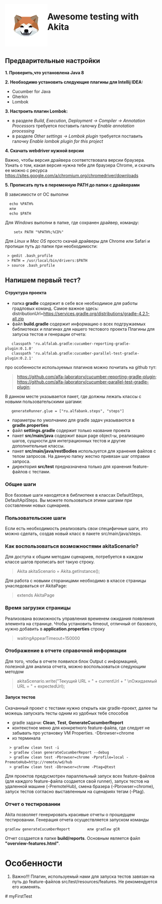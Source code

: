 <img align="left" width="140" height="140" title="akita"
     src="https://github.com/alfa-laboratory/akita/blob/master/akita.png" />

# Awesome testing with Akita
<br><br>
 
## Предварительные настройки

**1. Проверить,что установлена Java 8**

**2. Необходимо установить следующие плагины для Intellij IDEA:**

* Cucumber for Java
* Gherkin
* Lombok

**3. Настроить плагин Lombok:**

* в разделе *Build, Execution, Deployment -> Compiler -> Annotation Processors* требуется поставить галочку *Enable annotation processing*
* в разделе *Other settings -> Lombok plugin* требуется поставить галочку *Enable lombok plugin for this project*

**4. Скачать webdriver нужной версии**

Важно, чтобы версия драйвера соответствовала версии браузера.
Узнать о том, какая версия нужна тебе для браузера Chrome, и скачать ее можно с ресурса https://sites.google.com/a/chromium.org/chromedriver/downloads

**5. Прописать путь в переменную PATH до папки с драйверами**

В зависимости от ОС выполни
```
  echo %PATH%
  или
  echo $PATH
```

 Для *Windows* выполни в папке, где сохранен драйвер, команду:
```
    setx PATH "%PATH%;%CD%"
 ```

 Для *Linux* и *Mac OS*  просто скачай драйверы для Chrome или Safari и пропиши путь до папки при необходимости:
 ```
  > gedit .bash_profile
  > PATH = /usr/local/bin/drivers:$PATH
  > source .bash_profile
 ```

Напишем первый тест?
--------------------

#### Структура проекта

* папка **gradle** содержит в себе все необходимое для работы градловых команд.
   Самое важное здесь:
   distributionUrl=https://services.gradle.org/distributions/gradle-4.2.1-all.zip
* файл **build.gradle** содержит  информацию о всех подгружаемых библиотеках и плагинах для нашего тестового проекта
Плагины для запуска тестов и генерации отчета: 
```
   classpath 'ru.alfalab.gradle:cucumber-reporting-gradle-plugin:0.1.0'
   classpath 'ru.alfalab.gradle:cucumber-parallel-test-gradle-plugin:0.2.1' 
```
про особенности используемых плагинов можно почитать на github тут:
> https://github.com/alfa-laboratory/cucumber-reporting-gradle-plugin;
> https://github.com/alfa-laboratory/cucumber-parallel-test-gradle-plugin; <br>

В данном месте указывается пакет, где должны лежать классы с новыми пользовательскими шагами:
```
   generateRunner.glue = ["ru.alfabank.steps", "steps"]
```
* параметры по умолчанию для gradle задач указываются в **gradle.properties**
* файл **settings.gradle** содержит только название проекта
* пакет **src/main/java** содержит ваши page object-ы, реализацию шагов, сущности для интеграционных тестов и другие дополнительные классы.
* пакет **src/main/java/restBodies** используется для хранения файлов с телом запросов. На данную папку жестко привязан  шаг отправки запроса.
* директория  **src/test** предназначена только для хранения feature-файлов с тестами.

### Общие шаги
 Все базовые шаги находятся в библиотеке в классах DefaultSteps, DefaultApiSteps. Вы можете пользоваться этими шагами при составлении новых сценариев.
 
### Пользовательские шаги
 Если есть необходимость реализовать свои специфичные шаги, это можно сделать, создав новый класс в пакете src/main/java/steps. 

### Как воспользоваться возможностями akitaScenario?
Для доступа к общим методам сценариев, потребуется в каждом классе шагов прописать вот такую строку.

> Akita akitaScenario = Akita.getInstance();

Для работа с новыми стораницами необходимо в классе страницы унаследоваться от AkitaPage:

> extends AkitaPage

### Время загрузки страницы
Реализована возможность управления временем ожидания появления элемента на странице.
Чтобы установить timeout, отличный от базового, нужно добавить в **application.properties**
строку
> waitingAppearTimeout=150000

### Отображение в отчете справочной информации
Для того, чтобы в отчете появился блок  Output с информацией, полезной для анализа отчета, можно воспользоваться следующим методом

> akitaScenario.write("Текущий URL = " + currentUrl + " \nОжидаемый URL = " + expectedUrl);

#### Запуск тестов
Скачанный проект с тестами нужно открыть как gradle-проект, далее ты можешь запускать тесты одним
из удобных тебе способов
* gradle задачи:  **Clean**, **Test**, **GenerateCucumberReport**
* контекстное меню для конкретного feature-файла, где следует не забывать про установку VM Properties.
  -Dbrowser=chrome
* из терминала
 ```
   > gradlew clean test -i
   > gradlew clean generateCucumberReport --debug
   > gradlew clean test -Pbrowser=chrome -Pprofile=local -PremoteHub=http://remote/wd/hub
   > gradlew clean test -Dbrowser=chrome -Ptag=@test
  ```

  Для проектов предусмотрен параллельный запуск всех feature-файлов (для каждого feature-файла создается свой runner), запуск тестов на удаленной машине (-PremoteHub), смена бразера (-Pbrowser=chrome), запуск тестов согласно выставленным на сценариях тегам (-Ptag).
   
### Отчет о тестировании
   Akita позволяет генерировать красивые отчеты о прошедщем тестировании.
   Генерация отчета осуществляется запуском команды
   ```
   gradlew generateCucumberReport        или gradlew gCR
   ```

Отчет создается в папке  **build/reports**.  Основным является файл **"overview-features.html"**.

# Особенности 
1. Важно!!! Плагин, используемый нами для запуска тестов завязан на путь до feature-файлов  src/test/resources/features. Не рекомендуется его изменять.


#   m y F i r s t T e s t 
 
 